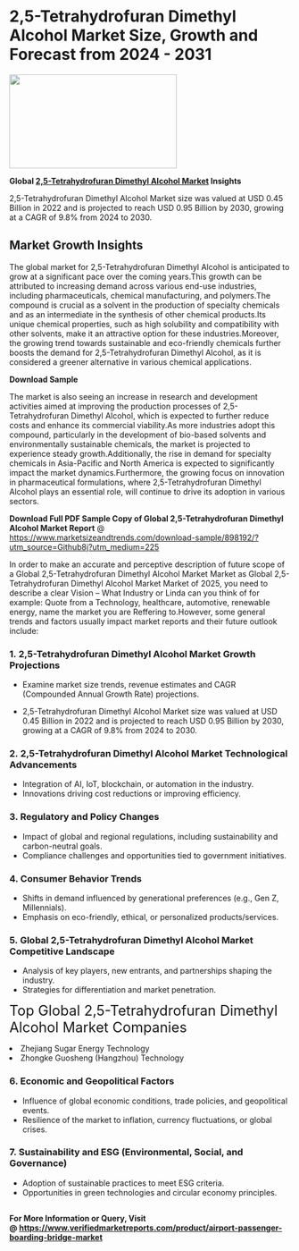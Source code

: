 <H1>2,5-Tetrahydrofuran Dimethyl Alcohol Market Size, Growth and Forecast from 2024 - 2031</H1><img class="aligncenter size-medium wp-image-584254" src="https://thirdeyenews.in/wp-content/uploads/2024/09/Global-Market-Research-300x168.jpeg" alt="" width="300" height="168" /><p><strong>Global&nbsp;<a href="https://www.marketsizeandtrends.com/download-sample/898192/?utm_source=Github8j?utm_medium=225">2,5-Tetrahydrofuran Dimethyl Alcohol Market</a> Insights</strong></p><p>2,5-Tetrahydrofuran Dimethyl Alcohol Market size was valued at USD 0.45 Billion in 2022 and is projected to reach USD 0.95 Billion by 2030, growing at a CAGR of 9.8% from 2024 to 2030.</p><p><h2>Market Growth Insights</h2> <p>The global market for 2,5-Tetrahydrofuran Dimethyl Alcohol is anticipated to grow at a significant pace over the coming years.This growth can be attributed to increasing demand across various end-use industries, including pharmaceuticals, chemical manufacturing, and polymers.The compound is crucial as a solvent in the production of specialty chemicals and as an intermediate in the synthesis of other chemical products.Its unique chemical properties, such as high solubility and compatibility with other solvents, make it an attractive option for these industries.Moreover, the growing trend towards sustainable and eco-friendly chemicals further boosts the demand for 2,5-Tetrahydrofuran Dimethyl Alcohol, as it is considered a greener alternative in various chemical applications.</p> <p><strong>Download Sample</strong></p> <p>The market is also seeing an increase in research and development activities aimed at improving the production processes of 2,5-Tetrahydrofuran Dimethyl Alcohol, which is expected to further reduce costs and enhance its commercial viability.As more industries adopt this compound, particularly in the development of bio-based solvents and environmentally sustainable chemicals, the market is projected to experience steady growth.Additionally, the rise in demand for specialty chemicals in Asia-Pacific and North America is expected to significantly impact the market dynamics.Furthermore, the growing focus on innovation in pharmaceutical formulations, where 2,5-Tetrahydrofuran Dimethyl Alcohol plays an essential role, will continue to drive its adoption in various sectors.</p> <p><span class=""><strong>Download Full PDF Sample Copy of Global 2,5-Tetrahydrofuran Dimethyl Alcohol Market Report</strong> @ <a href="https://www.marketsizeandtrends.com/download-sample/898192/?utm_source=Github8j?utm_medium=225" target="_blank">https://www.marketsizeandtrends.com/download-sample/898192/?utm_source=Github8j?utm_medium=225</a></span></p><p>In order to make an accurate and perceptive description of future scope of a Global&nbsp;2,5-Tetrahydrofuran Dimethyl Alcohol Market Market as Global&nbsp;2,5-Tetrahydrofuran Dimethyl Alcohol Market Market of 2025, you need to describe a clear Vision &ndash; What Industry or Linda can you think of for example: Quote from a Technology, healthcare, automotive, renewable energy, name the market you are Reffering to.However, some general trends and factors usually impact market reports and their future outlook include:</p><h3>1.&nbsp;<strong>2,5-Tetrahydrofuran Dimethyl Alcohol Market Growth Projections</strong></h3><ul><li>Examine market size trends, revenue estimates and CAGR (Compounded Annual Growth Rate) projections.</li><li><p>2,5-Tetrahydrofuran Dimethyl Alcohol Market size was valued at USD 0.45 Billion in 2022 and is projected to reach USD 0.95 Billion by 2030, growing at a CAGR of 9.8% from 2024 to 2030.</p></li></ul><h3>2.&nbsp;<strong>2,5-Tetrahydrofuran Dimethyl Alcohol Market Technological Advancements</strong></h3><ul><li>Integration of AI, IoT, blockchain, or automation in the industry.</li><li>Innovations driving cost reductions or improving efficiency.</li></ul><h3>3.&nbsp;<strong>Regulatory and Policy Changes</strong></h3><ul><li>Impact of global and regional regulations, including sustainability and carbon-neutral goals.</li><li>Compliance challenges and opportunities tied to government initiatives.</li></ul><h3>4.&nbsp;<strong>Consumer Behavior Trends</strong></h3><ul><li>Shifts in demand influenced by generational preferences (e.g., Gen Z, Millennials).</li><li>Emphasis on eco-friendly, ethical, or personalized products/services.</li></ul><h3>5.&nbsp;<strong>Global 2,5-Tetrahydrofuran Dimethyl Alcohol Market Competitive Landscape</strong></h3><ul><li>Analysis of key players, new entrants, and partnerships shaping the industry.</li><li>Strategies for differentiation and market penetration.</li></ul><p data-pm-slice="1 1 []"><span style="color: inherit; font-family: inherit; font-size: 25px;">Top Global 2,5-Tetrahydrofuran Dimethyl Alcohol Market Companies</span></p><div class="" data-test-id=""><p><li>Zhejiang Sugar Energy Technology</li><li> Zhongke Guosheng (Hangzhou) Technology</li></p></div><h3>6.&nbsp;<strong>Economic and Geopolitical Factors</strong></h3><ul><li>Influence of global economic conditions, trade policies, and geopolitical events.</li><li>Resilience of the market to inflation, currency fluctuations, or global crises.</li></ul><h3>7.&nbsp;<strong>Sustainability and ESG (Environmental, Social, and Governance)</strong></h3><ul><li>Adoption of sustainable practices to meet ESG criteria.</li><li>Opportunities in green technologies and circular economy principles.</li></ul><h2><strong style="font-size: 14px;">For More Information or Query, Visit @&nbsp;</strong><a style="background-color: #ffffff; font-size: 14px;" href="https://www.marketsizeandtrends.com/report/25-tetrahydrofuran-dimethyl-alcohol-market/" target="_blank">https://www.verifiedmarketreports.com/product/airport-passenger-boarding-bridge-market</a></h2>